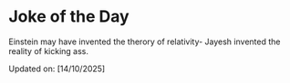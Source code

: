 # Joke of the Day

<!-- #joke -->
Einstein may have invented the therory of relativity- Jayesh invented the reality of kicking ass.

Updated on: [14/10/2025]
<!-- #jokeEnd -->
